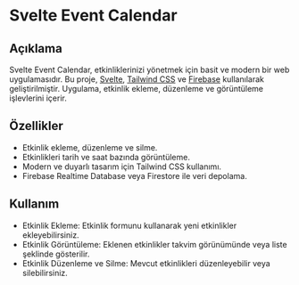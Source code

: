 # Svelte Event Calendar

## Açıklama

Svelte Event Calendar, etkinliklerinizi yönetmek için basit ve modern bir web uygulamasıdır. Bu proje, [Svelte](https://svelte.dev/), [Tailwind CSS](https://tailwindcss.com/) ve [Firebase](https://firebase.google.com/) kullanılarak geliştirilmiştir. Uygulama, etkinlik ekleme, düzenleme ve görüntüleme işlevlerini içerir.

## Özellikler

- Etkinlik ekleme, düzenleme ve silme.
- Etkinlikleri tarih ve saat bazında görüntüleme.
- Modern ve duyarlı tasarım için Tailwind CSS kullanımı.
- Firebase Realtime Database veya Firestore ile veri depolama.

## Kullanım
- Etkinlik Ekleme: Etkinlik formunu kullanarak yeni etkinlikler ekleyebilirsiniz.
- Etkinlik Görüntüleme: Eklenen etkinlikler takvim görünümünde veya liste şeklinde gösterilir.
- Etkinlik Düzenleme ve Silme: Mevcut etkinlikleri düzenleyebilir veya silebilirsiniz.